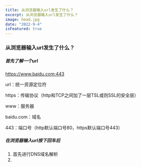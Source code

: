 ```yaml
---
title: 从浏览器输入url发生了什么？
excerpt: 从浏览器输入url发生了什么？
image: head.jpg
date: "2022-9-4"
isFeatured: true
---
```


### 从浏览器输入url发生了什么？

##### 首先了解一个url

https://www.baidu.com:443

url：统一资源定位符

https：传输协议（http和TCP之间加了一层TSL或则SSL的安全层）

www：服务器

baidu.com：域名

443：端口号（http默认端口号80，https默认端口号443）

##### 在浏览器输入url按下回车后

1. 首先进行DNS域名解析
2. 